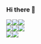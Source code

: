 ### Hi there 👋
<img src="https://img.shields.io/badge/typescript-3178C6?style=for-the-badge&logo=typescript&logoColor=white"><img src="https://img.shields.io/badge/javascript-F7DF1E?style=for-the-badge&logo=javascript&logoColor=white"><img src="https://img.shields.io/badge/react-61DAFB?style=for-the-badge&logo=react&logoColor=white"> <br/>
<img src="https://img.shields.io/badge/reactquery-FF4154?style=for-the-badge&logo=reactquery&logoColor=white"><img src="https://img.shields.io/badge/eslint-4B32C3?style=for-the-badge&logo=eslint&logoColor=white"><img src="https://img.shields.io/badge/prettier-F7B93E?style=for-the-badge&logo=prettier&logoColor=white"> <br/>
<img src="https://img.shields.io/badge/tailwindcss-06B6D4?style=for-the-badge&logo=tailwindcss&logoColor=white"><img src="https://img.shields.io/badge/pwa-5A0FC8?style=for-the-badge&logo=pwa&logoColor=white">

<!--
**Kimjinwoo1/Kimjinwoo1** is a ✨ _special_ ✨ repository because its `README.md` (this file) appears on your GitHub profile.

Here are some ideas to get you started:

- 🔭 I’m currently working on ...
- 🌱 I’m currently learning ...
- 👯 I’m looking to collaborate on ...
- 🤔 I’m looking for help with ...
- 💬 Ask me about ...
- 📫 How to reach me: ...
- 😄 Pronouns: ...
- ⚡ Fun fact: ...
-->
